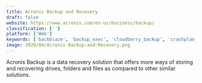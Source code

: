 ```yaml
---
title: Acronis Backup and Recovery
draft: false 
website: https://www.acronis.com/en-us/business/backup/
classification: ['']
platform: ['Web']
keywords: ['backblaze', 'backup_exec', 'cloudberry_backup', 'crashplan_pro', 'datto_backupify', 'emc_avamar', 'ibm_spectrum_protect', 'jira', 'micro_focus_vm_explorer', 'minitool_partition_wizard', 'netbackup', 'networker', 'rapid_recovery', 'rubrik', 'solarwinds_backup', 'solarwinds_msp_backup', 'spinbackup', 'tiny_pxe_server', 'unitrends', 'veeam', 'vembu_bdr_suite']
image: 2020/04/Acronis-Backup-and-Recovery.png
---
```

Acronis Backup is a data recovery solution that offers more ways of storing and recovering drives, folders and files as compared to other similar solutions.